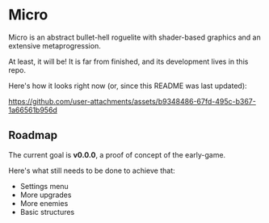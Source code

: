 # Micro

Micro is an abstract bullet-hell roguelite with shader-based graphics and an extensive metaprogression.

At least, it will be! It is far from finished, and its development lives in this repo.

Here's how it looks right now (or, since this README was last updated):

https://github.com/user-attachments/assets/b9348486-67fd-495c-b367-1a66561b956d

## Roadmap

The current goal is **v0.0.0**, a proof of concept of the early-game.

Here's what still needs to be done to achieve that:

- Settings menu
- More upgrades
- More enemies
- Basic structures
